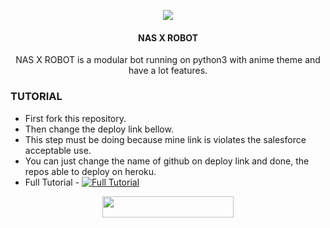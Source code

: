 <p align="center">
  <img src="https://i.postimg.cc/vTpCvvtw/IMG-20220824-004302-099.jpg">
</p>

<h4><p align="center"> NAS X ROBOT </p></h4>

<p align="center">NAS X ROBOT is a modular bot running on python3 with anime theme and have a lot features.</p>



### TUTORIAL

- First fork this repository.
- Then change the deploy link bellow.
- This step must be doing because mine link is violates the salesforce acceptable use.
- You can just change the name of github on deploy link and done, the repos able to deploy on heroku.
- Full Tutorial - [![Full Tutorial](https://img.shields.io/badge/Watch%20Now-blue)](https://youtu.be/GMaYMYhf_Vk)

<p align="center"><a href="https://dashboard.heroku.com/new?template=https://github.com/Radenihbos/JombloRobot"> <img 
src="https://img.shields.io/badge/Deploy%20To%20Heroku-red?style=flat&logo=heroku" width="210" height="34.45" /></a></p>


```
